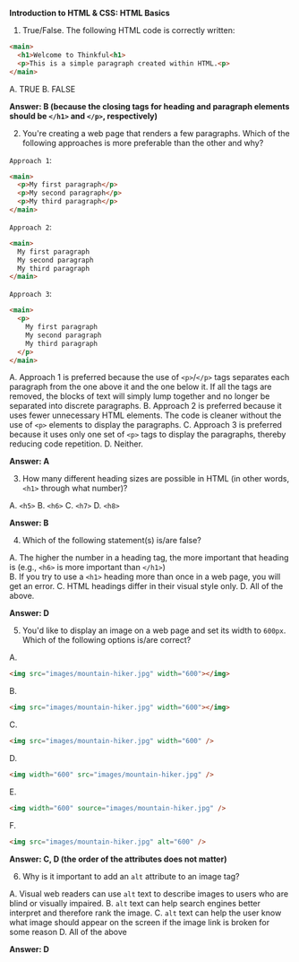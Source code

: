 **Introduction to HTML & CSS: HTML Basics**

1. True/False. The following HTML code is correctly written:

```html
<main>
  <h1>Welcome to Thinkful<h1>
  <p>This is a simple paragraph created within HTML.<p>
</main>
```

A. TRUE
B. FALSE 

**Answer: B (because the closing tags for heading and paragraph elements should be `</h1>` and `</p>`, respectively)**

2. You're creating a web page that renders a few paragraphs. Which of the following approaches is more preferable than the other and why? 

`Approach 1`:
```html
<main>
  <p>My first paragraph</p>
  <p>My second paragraph</p>
  <p>My third paragraph</p>
</main>
```

`Approach 2`:
```html
<main>
  My first paragraph
  My second paragraph
  My third paragraph
</main>
```

`Approach 3`:
```html
<main>
  <p>
    My first paragraph
    My second paragraph
    My third paragraph
  </p>
</main>
```
 
A. Approach 1 is preferred because the use of `<p>`/`</p>` tags separates each paragraph from the one above it and the one below it. If all the tags are removed, the blocks of text will simply lump together and no longer be separated into discrete paragraphs.
B. Approach 2 is preferred because it uses fewer unnecessary HTML elements. The code is cleaner without the use of `<p>` elements to display the paragraphs. 
C. Approach 3 is preferred because it uses only one set of `<p>` tags to display the paragraphs, thereby reducing code repetition.
D. Neither.

**Answer: A**

3. How many different heading sizes are possible in HTML (in other words, `<h1>` through what number)?

A. `<h5>`
B. `<h6>`
C. `<h7>`
D. `<h8>`

**Answer: B**

4. Which of the following statement(s) is/are false?

A. The higher the number in a heading tag, the more important that heading is (e.g., `<h6>` is more important than `</h1>`)  
B. If you try to use a `<h1>` heading more than once in a web page, you will get an error.
C. HTML headings differ in their visual style only.
D. All of the above.

**Answer: D**

5. You'd like to display an image on a web page and set its width to `600px`. Which of the following options is/are correct? 

A.
```html
<img src="images/mountain-hiker.jpg" width="600"></img>
```

B.
```html
<img src="images/mountain-hiker.jpg" width="600"></img>
```

C. 
```html
<img src="images/mountain-hiker.jpg" width="600" />
```

D. 
```html
<img width="600" src="images/mountain-hiker.jpg" />
```

E.
```html
<img width="600" source="images/mountain-hiker.jpg" />
```

F.
```html
<img src="images/mountain-hiker.jpg" alt="600" />
```
**Answer: C, D (the order of the attributes does not matter)**

6. Why is it important to add an `alt` attribute to an image tag?

A. Visual web readers can use `alt` text to describe images to users who are blind or visually impaired.
B. `alt` text can help search engines better interpret and therefore rank the image.
C. `alt` text can help the user know what image should appear on the screen if the image link is broken for some reason
D. All of the above

**Answer: D**

